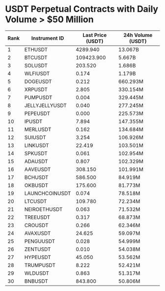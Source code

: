 # USDT Perpetual Contracts with Daily Volume > $50 Million

| Rank | Instrument ID | Last Price (USDT) | 24h Volume (USDT) |
|------|---------------|-------------------|-------------------|
| 1 | ETHUSDT | 4289.940 | 13.067B |
| 2 | BTCUSDT | 109423.900 | 5.667B |
| 3 | SOLUSDT | 203.520 | 1.686B |
| 4 | WLFIUSDT | 0.174 | 1.179B |
| 5 | DOGEUSDT | 0.212 | 660.293M |
| 6 | XRPUSDT | 2.805 | 330.154M |
| 7 | PUMPUSDT | 0.004 | 329.445M |
| 8 | JELLYJELLYUSDT | 0.040 | 277.245M |
| 9 | PEPEUSDT | 0.000 | 225.573M |
| 10 | IPUSDT | 7.894 | 147.355M |
| 11 | MERLUSDT | 0.162 | 134.684M |
| 12 | SUIUSDT | 3.254 | 106.926M |
| 13 | LINKUSDT | 22.419 | 103.501M |
| 14 | SPKUSDT | 0.061 | 102.954M |
| 15 | ADAUSDT | 0.807 | 102.329M |
| 16 | AAVEUSDT | 308.150 | 101.991M |
| 17 | BCHUSDT | 586.500 | 84.919M |
| 18 | OKBUSDT | 175.600 | 81.773M |
| 19 | LAUNCHCOINUSDT | 0.074 | 78.518M |
| 20 | LTCUSDT | 109.780 | 72.234M |
| 21 | NEIROETHUSDT | 0.063 | 71.532M |
| 22 | TREEUSDT | 0.317 | 68.873M |
| 23 | CROUSDT | 0.266 | 62.346M |
| 24 | AVAXUSDT | 24.625 | 59.097M |
| 25 | PENGUUSDT | 0.028 | 54.999M |
| 26 | ZENTUSDT | 0.010 | 54.038M |
| 27 | HYPEUSDT | 45.050 | 53.562M |
| 28 | TRUMPUSDT | 8.222 | 52.421M |
| 29 | WLDUSDT | 0.863 | 51.317M |
| 30 | BNBUSDT | 843.800 | 50.806M |
